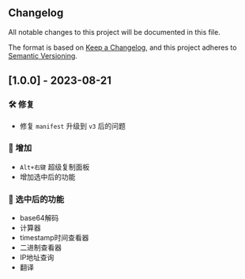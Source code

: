 ## Changelog

All notable changes to this project will be documented in this file.

The format is based on [Keep a Changelog](https://keepachangelog.com/en/1.0.0/),
and this project adheres to [Semantic Versioning](https://semver.org/spec/v2.0.0.html).


## [1.0.0] - 2023-08-21

### 🛠 修复

- 修复 `manifest` 升级到 `v3` 后的问题

### 🎉 增加

- `Alt+右键` 超级复制面板
- 增加选中后的功能

### 🚀 选中后的功能

- base64解码
- 计算器
- timestamp时间查看器
- 二进制查看器
- IP地址查询
- 翻译
